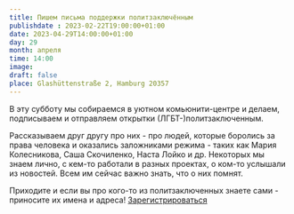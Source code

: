 ```yaml
---
title: Пишем письма поддержки политзаключённым
publishdate : 2023-02-22T19:00:00+01:00
date: 2023-04-29T14:00:00+01:00
day: 29
month: апреля
time: 14:00
image: 
draft: false
place: Glashüttenstraße 2, Hamburg 20357
---
```

В эту субботу мы собираемся в уютном комьюнити-центре и делаем, подписываем и отправляем открытки (ЛГБТ-)политзаключенным.

Рассказываем друг другу про них - про людей, которые боролись за права человека и оказались заложниками режима - таких как Мария Колесникова, Саша Скочиленко, Наста Лойко и др. Некоторых мы знаем лично, с кем-то работали в разных проектах, о ком-то услышали из новостей. Всем им сейчас важно знать, что о них помнят.

Приходите и если вы про кого-то из политзаключенных знаете сами - приносите их имена и адреса!
[Зарегистрироваться](https://www.eventbrite.com/e/623693954407)